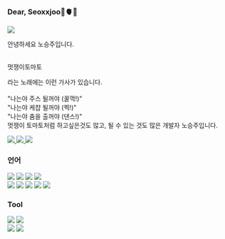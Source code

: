 ### Dear, Seoxxjoo🪼🫀🍥

<img src="https://capsule-render.vercel.app/api?type=rect&color=00008B&height=100&section=header&text=개발자&nbsp;노승주입니다&fontSize=20&fontColor=ffff" />
<p>
  안녕하세요 노승주입니다.
  <br>
  <br>
  <p style="font-size=20">멋쟁이토마토</p>라는 노래에는 이런 가사가 있습니다.
  <br>
  <br>
  "나는야 주스 될꺼야 (꿀꺽!)"
  <br>
  "나는야 케챱 될꺼야 (찍!)"
  <br>
  "나는야 춤을 출꺼야 (댄스!)"
  <br>
  멋쟁이 토마토처럼 하고싶은것도 많고, 될 수 있는 것도 많은 개발자 노승주입니다.  
</p>

<a href="https://github.com/seoungju0828/">
  <img src="https://img.shields.io/badge/github-181717?style=flat&logo=github&logoColor=white"/>
</a>
<a href="https://www.instagram.com/seoxxjoo/">
    <img src="https://img.shields.io/badge/instagram-E4405F?style=flat&logo=instagram&logoColor=white" />
</a>
<a href="mailto:ministar2006@gmail.com">
  <img src="https://img.shields.io/badge/Mail-D14836?style=flat&logo=gmail&logoColor=white"/>
</a>

### 언어
<p>
  <img src="https://img.shields.io/badge/PHP-777BB4?style=flat&logo=PHP&logoColor=white" />
  <img src="https://img.shields.io/badge/MYSQL-4479A1?style=flat&logo=MYSQL&logoColor=white" />
  <img src="https://img.shields.io/badge/OracleDB-F80000?style=flat&logo=oracle&logoColor=white" /> 
  <img src="https://img.shields.io/badge/React-61DAFB?style=flat&logo=React&logoColor=white" /><br>
  <img src="https://img.shields.io/badge/nodeJS-339933?style=flat&logo=node.js&logoColor=white" />
  <img src="https://img.shields.io/badge/JAVA-007396?style=flat&logo=java&logoColor=white" />
  <img src="https://img.shields.io/badge/JavaScript-F7DF1E?style=flat&logo=JavaScript&logoColor=white" />
  <img src="https://img.shields.io/badge/HTML5-E34F26?style=flat&logo=HTML5&logoColor=white" />
  <img src="https://img.shields.io/badge/CSS3-1572B6?style=flat&logo=CSS3&logoColor=white" />
</p>

### Tool
<p>
  <img src="https://img.shields.io/badge/intelliJ IDEA-000000?style=flat&logo=intelliJ IDEA&logoColor=white" />
  <img src="https://img.shields.io/badge/Visual Studio Code-007ACC?style=flat&logo=Visual Studio Code&logoColor=white" /> <br>
  <img src="https://img.shields.io/badge/Visual Studio-5C2D91?style=flat&logo=Visual Studio&logoColor=white" />
  <img src="https://img.shields.io/badge/Eclipse-2C2255?style=flat&logo=eclipse&logoColor=white" />
</p>

